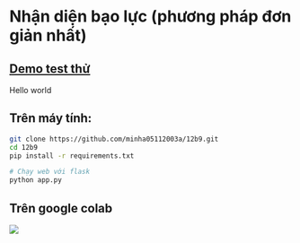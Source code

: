 # Nhận diện bạo lực (phương pháp đơn giản nhất)


## [Demo test thử](https://a12b9duthi.herokuapp.com/)
Hello world
## Trên máy tính:

```bash
git clone https://github.com/minha05112003a/12b9.git
cd 12b9
pip install -r requirements.txt

# Chạy web với flask
python app.py
```

## Trên google colab
![](https://raw.githubusercontent.com/minha05112003a/12b9/main/a.png)
